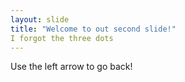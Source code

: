 ```yaml
---
layout: slide
title: "Welcome to out second slide!"
I forgot the three dots
---
```

Use the left arrow to go back!

